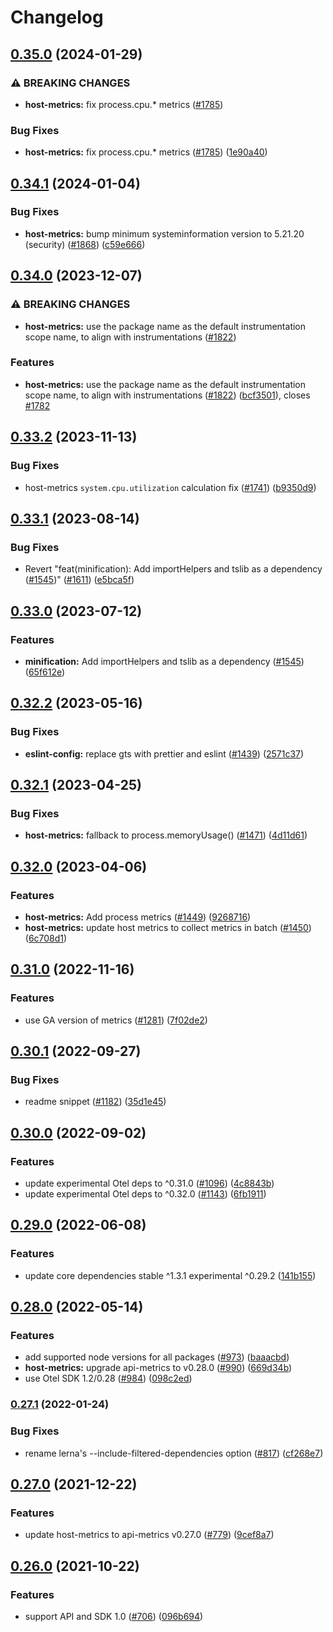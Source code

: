 # Changelog

## [0.35.0](https://github.com/open-telemetry/opentelemetry-js-contrib/compare/host-metrics-v0.34.1...host-metrics-v0.35.0) (2024-01-29)


### ⚠ BREAKING CHANGES

* **host-metrics:** fix process.cpu.* metrics ([#1785](https://github.com/open-telemetry/opentelemetry-js-contrib/issues/1785))

### Bug Fixes

* **host-metrics:** fix process.cpu.* metrics ([#1785](https://github.com/open-telemetry/opentelemetry-js-contrib/issues/1785)) ([1e90a40](https://github.com/open-telemetry/opentelemetry-js-contrib/commit/1e90a4055144e48ec007b6237b6a4fecba2748fb))

## [0.34.1](https://github.com/open-telemetry/opentelemetry-js-contrib/compare/host-metrics-v0.34.0...host-metrics-v0.34.1) (2024-01-04)


### Bug Fixes

* **host-metrics:** bump minimum systeminformation version to 5.21.20 (security) ([#1868](https://github.com/open-telemetry/opentelemetry-js-contrib/issues/1868)) ([c59e666](https://github.com/open-telemetry/opentelemetry-js-contrib/commit/c59e666de2b1361ae80697d546633a7d3643ba00))

## [0.34.0](https://github.com/open-telemetry/opentelemetry-js-contrib/compare/host-metrics-v0.33.2...host-metrics-v0.34.0) (2023-12-07)


### ⚠ BREAKING CHANGES

* **host-metrics:** use the package name as the default instrumentation scope name, to align with instrumentations ([#1822](https://github.com/open-telemetry/opentelemetry-js-contrib/issues/1822))

### Features

* **host-metrics:** use the package name as the default instrumentation scope name, to align with instrumentations ([#1822](https://github.com/open-telemetry/opentelemetry-js-contrib/issues/1822)) ([bcf3501](https://github.com/open-telemetry/opentelemetry-js-contrib/commit/bcf3501e623d0fa6af87eeeef0f1cdd2ef755857)), closes [#1782](https://github.com/open-telemetry/opentelemetry-js-contrib/issues/1782)

## [0.33.2](https://github.com/open-telemetry/opentelemetry-js-contrib/compare/host-metrics-v0.33.1...host-metrics-v0.33.2) (2023-11-13)


### Bug Fixes

* host-metrics `system.cpu.utilization` calculation fix ([#1741](https://github.com/open-telemetry/opentelemetry-js-contrib/issues/1741)) ([b9350d9](https://github.com/open-telemetry/opentelemetry-js-contrib/commit/b9350d918bf08569cffb3374d2b1e1fff6b38b80))

## [0.33.1](https://github.com/open-telemetry/opentelemetry-js-contrib/compare/host-metrics-v0.33.0...host-metrics-v0.33.1) (2023-08-14)


### Bug Fixes

* Revert "feat(minification): Add importHelpers and tslib as a dependency ([#1545](https://github.com/open-telemetry/opentelemetry-js-contrib/issues/1545))" ([#1611](https://github.com/open-telemetry/opentelemetry-js-contrib/issues/1611)) ([e5bca5f](https://github.com/open-telemetry/opentelemetry-js-contrib/commit/e5bca5fe5b27adc59c8de8fe4087d38b69d93bd4))

## [0.33.0](https://github.com/open-telemetry/opentelemetry-js-contrib/compare/host-metrics-v0.32.2...host-metrics-v0.33.0) (2023-07-12)


### Features

* **minification:** Add importHelpers and tslib as a dependency ([#1545](https://github.com/open-telemetry/opentelemetry-js-contrib/issues/1545)) ([65f612e](https://github.com/open-telemetry/opentelemetry-js-contrib/commit/65f612e35c4d67b9935dc3a9155588b35d915482))

## [0.32.2](https://github.com/open-telemetry/opentelemetry-js-contrib/compare/host-metrics-v0.32.1...host-metrics-v0.32.2) (2023-05-16)


### Bug Fixes

* **eslint-config:** replace gts with prettier and eslint ([#1439](https://github.com/open-telemetry/opentelemetry-js-contrib/issues/1439)) ([2571c37](https://github.com/open-telemetry/opentelemetry-js-contrib/commit/2571c371be1b5738442200cab2415b6a04c32aab))

## [0.32.1](https://github.com/open-telemetry/opentelemetry-js-contrib/compare/host-metrics-v0.32.0...host-metrics-v0.32.1) (2023-04-25)


### Bug Fixes

* **host-metrics:** fallback to process.memoryUsage() ([#1471](https://github.com/open-telemetry/opentelemetry-js-contrib/issues/1471)) ([4d11d61](https://github.com/open-telemetry/opentelemetry-js-contrib/commit/4d11d61b709cf12d7d02d31960cd7ccb67404b14))

## [0.32.0](https://github.com/open-telemetry/opentelemetry-js-contrib/compare/host-metrics-v0.31.0...host-metrics-v0.32.0) (2023-04-06)


### Features

* **host-metrics:** Add process metrics ([#1449](https://github.com/open-telemetry/opentelemetry-js-contrib/issues/1449)) ([9268716](https://github.com/open-telemetry/opentelemetry-js-contrib/commit/92687167f08ea7e3dec046ca7f2be86b337dd743))
* **host-metrics:** update host metrics to collect metrics in batch ([#1450](https://github.com/open-telemetry/opentelemetry-js-contrib/issues/1450)) ([6c708d1](https://github.com/open-telemetry/opentelemetry-js-contrib/commit/6c708d116264e395cf5eab94f3ba3250a8585c87))

## [0.31.0](https://github.com/open-telemetry/opentelemetry-js-contrib/compare/host-metrics-v0.30.1...host-metrics-v0.31.0) (2022-11-16)


### Features

* use GA version of metrics ([#1281](https://github.com/open-telemetry/opentelemetry-js-contrib/issues/1281)) ([7f02de2](https://github.com/open-telemetry/opentelemetry-js-contrib/commit/7f02de23c3cedd6198bfd838e6b63002c3341bd8))

## [0.30.1](https://github.com/open-telemetry/opentelemetry-js-contrib/compare/host-metrics-v0.30.0...host-metrics-v0.30.1) (2022-09-27)


### Bug Fixes

* readme snippet ([#1182](https://github.com/open-telemetry/opentelemetry-js-contrib/issues/1182)) ([35d1e45](https://github.com/open-telemetry/opentelemetry-js-contrib/commit/35d1e4579f7b160c501959f6fb45859b75cdde99))

## [0.30.0](https://github.com/open-telemetry/opentelemetry-js-contrib/compare/host-metrics-v0.29.0...host-metrics-v0.30.0) (2022-09-02)


### Features

* update experimental Otel deps to ^0.31.0 ([#1096](https://github.com/open-telemetry/opentelemetry-js-contrib/issues/1096)) ([4c8843b](https://github.com/open-telemetry/opentelemetry-js-contrib/commit/4c8843be14896d1159a622c07eb3a049401ccba1))
* update experimental Otel deps to ^0.32.0 ([#1143](https://github.com/open-telemetry/opentelemetry-js-contrib/issues/1143)) ([6fb1911](https://github.com/open-telemetry/opentelemetry-js-contrib/commit/6fb191139aed2ca763300dcf9adb51121a88f97e))

## [0.29.0](https://github.com/open-telemetry/opentelemetry-js-contrib/compare/host-metrics-v0.28.0...host-metrics-v0.29.0) (2022-06-08)


### Features

* update core dependencies stable ^1.3.1 experimental ^0.29.2 ([141b155](https://github.com/open-telemetry/opentelemetry-js-contrib/commit/141b155e344980b51264e26b26c117b2113bcef6))

## [0.28.0](https://github.com/open-telemetry/opentelemetry-js-contrib/compare/host-metrics-v0.27.1...host-metrics-v0.28.0) (2022-05-14)


### Features

* add supported node versions for all packages ([#973](https://github.com/open-telemetry/opentelemetry-js-contrib/issues/973)) ([baaacbd](https://github.com/open-telemetry/opentelemetry-js-contrib/commit/baaacbdd35ca4baab0afae64647aa8c0380ee4b7))
* **host-metrics:** upgrade api-metrics to v0.28.0 ([#990](https://github.com/open-telemetry/opentelemetry-js-contrib/issues/990)) ([669d34b](https://github.com/open-telemetry/opentelemetry-js-contrib/commit/669d34b47e1eabbc99d9584d0d462333d37f4775))
* use Otel SDK 1.2/0.28 ([#984](https://github.com/open-telemetry/opentelemetry-js-contrib/issues/984)) ([098c2ed](https://github.com/open-telemetry/opentelemetry-js-contrib/commit/098c2ed6f9c5ab7bd865685018c0777245aab3b7))

### [0.27.1](https://www.github.com/open-telemetry/opentelemetry-js-contrib/compare/host-metrics-v0.27.0...host-metrics-v0.27.1) (2022-01-24)


### Bug Fixes

* rename lerna's --include-filtered-dependencies option ([#817](https://www.github.com/open-telemetry/opentelemetry-js-contrib/issues/817)) ([cf268e7](https://www.github.com/open-telemetry/opentelemetry-js-contrib/commit/cf268e7a92b7800ad6dbec9ca77466f9ee03ee1a))

## [0.27.0](https://www.github.com/open-telemetry/opentelemetry-js-contrib/compare/host-metrics-v0.26.0...host-metrics-v0.27.0) (2021-12-22)


### Features

* update host-metrics to api-metrics v0.27.0 ([#779](https://www.github.com/open-telemetry/opentelemetry-js-contrib/issues/779)) ([9cef8a7](https://www.github.com/open-telemetry/opentelemetry-js-contrib/commit/9cef8a7e3a8cb358fd0095b64cbef3874ffee517))

## [0.26.0](https://www.github.com/open-telemetry/opentelemetry-js-contrib/compare/host-metrics-v0.25.0...host-metrics-v0.26.0) (2021-10-22)


### Features

* support API and SDK 1.0 ([#706](https://www.github.com/open-telemetry/opentelemetry-js-contrib/issues/706)) ([096b694](https://www.github.com/open-telemetry/opentelemetry-js-contrib/commit/096b694bbc3079f0ab4ee0462869b10eb8185202))
